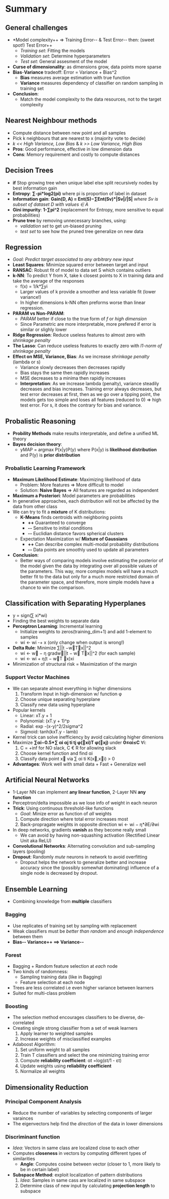# Summary

## General challenges
* *Model complexity++ => Training Error-- & Test Error-- then: (sweet spot!) Test Error++
    * *Training set*: Fitting the models
    * *Validation set*: Determine hyperparameters
    * *Test set*: General assesment of the model
* **Curse of dimensionality**: as dimensions grow, data points more sparse
* **Bias**-**Variance** tradeoff: Error = Variance + Bias^2
    * **Bias** measures average estimation with true function
    * **Variance** measures dependency of classifier on random sampling in training set
* **Conclusion**:
    * Match the model complexity to the data resources, not to the target complexity
 
## Nearest Neighbour methods
* Compute distance between new point and all samples
* Pick k neighbours that are nearest to x (majority vote to decide)
* *k << High Variance, Low Bias* & *k >> Low Variance, High Bias*
* **Pros**: Good performance, effective in low dimension data
* **Cons**: Memory requirement and costly to compute distances

## Decision Trees
* **if** Stop growing tree when unique label else split recursively nodes by best information gain
* **Entropy**: **∑-pi\*log2(pi)** where pi is proportion of label in dataset
* **Information gain**: **Gain(D, A) = Ent(S)−∑Ent(Sv)\*|Sv|/|S|**
    *where Sv is subset of dataset D with values ∈ A*
* **Gini impurity**: **1-∑pi^2** (replacement for Entropy, more sensitive to equal probabilities)
* **Prune tree** by removing unnecessary branches, using:
    * *validation set* to get un-biased pruning
    * *test set* to see how the pruned tree generalize on new data

## Regression
* *Goal: Predict target associated to any arbitrary new input*
* **Least Squares**: Minimize squared error between target and input
* **RANSAC**: Robust fit of model to data set S which contains outliers
* **k-NN**: To predict Y from X, take k closest points to X in training data and take the average of the responses
    * f(x) = 1/k\*∑yi
    * Larger values of k provide a smoother and less  variable fit (lower variance!)
    * In higher dimensions k-NN often preforms worse than linear regression.
* **PARAM vs Non-PARAM**:
    * *PARAM* better if close to the true form of *f* or *high dimension*
    * Since Parametric are more interpretable, more prefered if error is similar or slighly lower
* **Ridge Regression**: Reduce useless features to almost zero with *shrinkage penalty*
* **The Lasso**: Can reduce useless features to exactly zero with *l1-norm of shrinkage penalty*
* **Effect on MSE, Variance, Bias**: As we increase *shrinkage penalty* (lambda or s)
   * Variance slowly decreases then decreases rapidly
   * Bias stays the same then rapidly increases
   * MSE decreases to a minima then rapidly increases
   * **Interpretation**: As we increase lambda (penalty), variance steadily decreases and bias increases. Training error always decreases, but test error decreases at first, then as we go over a tipping point, the models gets too simple and loses all features (reduced to 0) => high test error. For s, it does the contrary for bias and variance.
   
## Probalistic Reasoning
* **Probility Methods** make results interpretable, and define a unified ML theory
* **Bayes decision theory**:
   * yMAP = argmax P(x|y)P(y) where P(x|y) is **likelihood distribution** and P(y) is **prior distribution**

### Probalistic Learning Framework
* **Maximum Likelihood Estimate**: Maximizing likelihood of data
   * Problem: More features => More difficult to model
   * Solution: **Naive Bayes** => All features are regarded as independent
* **Maximum a Posteriori**: Model parameters are probabilities
* In generative approaches, each distribution will not be affected by the data from other class
* We can try to fit a **mixture** of K distributions:
    * **K-Means** finds centroids with neighboring points
        * **++** Guaranteed to converge
        * **--** Sensitive to initial conditions
        * **--** Euclidian distance favors spherical clusters
   * Expectation Maximization w/ **Mixture of Gaussians**
        * **++** Can describe complex multi-modal probability distributions
        * **--** Data points are smoothly used to update all parameters
* **Conclusion**:
    * Better ways of comparing models involve estimating the posterior of the model given the data by integrating over all possible values of the parameters. This way, more complex models will have a much better fit to the data but only for a much more restricted domain of the parameter space, and therefore, more simple models have a chance to win the comparison.
   
## Classification with Separating Hyperplanes
* y = sign(∑ xi\*wi)
* Finding the best weights to separate data
* **Perceptron Learning**: Incremental learning
    * Initialize weights to zeros(training_dim+1) and add 1-element to samples
    * wi ← wi -+ x (only change when output is wrong!)
* **Delta Rule**: Minimize ∑||t −w⃗T⃗x||^2
    * wi ← w⃗ − η gradw⃗||t − w⃗ T⃗x||^2 (for each sample)
    * wi ← wi + η(t − w⃗T ⃗x)xi
* Minimization of structural risk = Maximization of the margin

### Support Vector Machines
* We can separate almost everything in higher dimensions
    1. Transform Input in high-dimension w/ function φ
    2. Choose unique separating hyperplane
    3. Classify new data using hyperplane
* Popular kernels
    * Linear: xT.y + 1
    * Polynomial: (xT.y + 1)^p
    * Radial: exp -(x-y)^2/2sigma^2
    * Sigmoid: tanh(kxT.y - lamb)
* Kernel trick can solve inefficiency by avoid calculating higher dimenions
* Maximize **∑αi−0.5\*∑ αi αj ti tj φ(⃗xi)T φ(⃗xj)** under **0≤αi≤C** ∀i:
    1. C = +inf for NO slack, C € R for allowing slack
    2. Choose kernel function and find αi
    4. Classify data point x⃗ via ∑ αi ti K(x⃗,x⃗i) > 0
* **Advantages**: Work well with small data + Fast + Generalize well

## Artificial Neural Networks
* 1-Layer NN can implement **any linear function**, 2-Layer NN **any function**
* Perceptron/delta impossible as we lose info of weight in each neuron
* **Trick**: Using continuous threshold-like functions
   * *Goal*: Minize error as function of *all* weights
    1. Compute direction where total error increases most
    2. Back-propragate weights in opposite direction wi ← wi − η\*∂E/∂wi
* In deep networks, gradients **vanish** as they become really small
    * We can avoid by having non-squashing activation (Rectified Linear Unit aka ReLU)
* **Convolutional Networks**: Alternating convolution and sub-sampling layers (pooling)
* **Dropout**: Randomly *mute* neurons in network to avoid overfitting
    * Dropout helps the network to generalize better and increase accuracy since the (possibly somewhat dominating) influence of a single node is decreased by dropout.
   
## Ensemble Learning
* Combining knowledge from **multiple** classifiers

### Bagging
* Use replicates of training set by sampling with replacement
* Weak classifiers must be *better than random* and *enough independence* between them
* **Bias-- Variance++ ==> Variance--**

### Forest
* Bagging + Random feature selection at *each* node
* Two kinds of randomness:
   * Sampling training data (like in Bagging)
   * Feature selection at each node
* Trees are less correlated i.e even higher variance between learners
* Suited for multi-class problem

### Boosting
* The selection method encourages classifiers to be diverse, de-correlated
* Creating single strong classifier from a set of weak learners
    1. Apply learner to weighted samples
    2. Increase weights of misclassified examples
* Adaboost Algorithm:
    1. Set uniform weight to all samples
    2. Train T classifiers and select the one minimizing training error
    3. Compute **reliability coefficient**: αt =log(εt/1 - εt)
    4. Update weights using **reliability coefficient**
    5. Normalize all weights

## Dimensionality Reduction

### Principal Component Analysis
* Reduce the number of variables by selecting components of larger varainces
* The eigenvectors help find the *direction* of the data in lower dimensions

### Discriminant function
* *Idea*: Vectors in same class are localized close to each other
* Computes **closeness** in vectors by computing different types of similarities
    * **Angle**: Computes cosine between vector (closer to 1, more likely to be in certain label)
* **Subspace Method**: exploit localization of pattern distributions
    1. *Idea*: Samples in same cass are localized in same subspace
    2. Determine class of new input by calculating **projection length** to subspace
